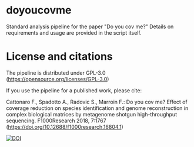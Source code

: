 # doyoucovme
Standard analysis pipeline for the paper "Do you cov me?"
Details on requirements and usage are provided in the script itself.

# License and citations
The pipeline is distributed under GPL-3.0 (https://opensource.org/licenses/GPL-3.0)

If you use the pipeline for a published work, please cite: 

Cattonaro F., Spadotto A., Radovic S., Marroin F.: Do you cov me? Effect of coverage reduction on species identification and genome reconstruction in complex biological matrices by metagenome shotgun high-throughput sequencing. F1000Research 2018, 7:1767 (https://doi.org/10.12688/f1000research.16804.1) 


<a href="https://zenodo.org/badge/latestdoi/168559116"><img src="https://zenodo.org/badge/168559116.svg" alt="DOI"></a>

